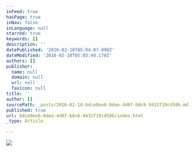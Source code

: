 ```yaml
---
inFeed: true
hasPage: true
inNav: false
inLanguage: null
starred: true
keywords: []
description: ''
datePublished: '2016-02-10T05:04:07.090Z'
dateModified: '2016-02-10T05:03:40.170Z'
authors: []
publisher:
  name: null
  domain: null
  url: null
  favicon: null
title: ''
author: []
sourcePath: _posts/2016-02-10-6dce0ee6-0dee-4d0f-b8c6-9432f19cd586.md
published: true
url: 6dce0ee6-0dee-4d0f-b8c6-9432f19cd586/index.html
_type: Article

---
```

![](https://the-grid-user-content.s3-us-west-2.amazonaws.com/af6a06d2-41a2-455c-8132-448519d20566.JPG)